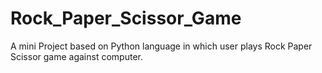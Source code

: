 # Rock_Paper_Scissor_Game
A mini Project based on Python language in which user plays Rock Paper Scissor game against computer.
